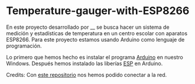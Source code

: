 # Temperature-gauger-with-ESP8266

En este proyecto desarrollado por __ se busca hacer un sistema de medición y estadísticas de temperatura en un centro escolar con aparatos ESP8266.
Para este proyecto estamos usando Arduino como lenguaje de programación.

Lo primero que hemos hecho es instalar el programa [Arduino](https://www.arduino.cc/en/software) en nuestro Windows.
Después hemos instalado las liberías [ESP](http://arduino.esp8266.com/stable/package_esp8266com_index.json) en Arduino.





Credits: 
Con [este repositorio](https://github.com/luisllamasbinaburo/ESP8266-Examples) nos hemos podido conectar a la red. 
